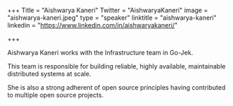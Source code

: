 +++
Title = "Aishwarya Kaneri"
Twitter = "AishwaryaKaneri"
image = "aishwarya-kaneri.jpeg"
type = "speaker"
linktitle = "aishwarya-kaneri"
linkedin = "https://www.linkedin.com/in/aishwaryakaneri/"

+++

Aishwarya Kaneri works with the Infrastructure team in Go-Jek.

This team is responsible for building reliable, highly available, maintainable distributed systems at scale.

She is also a strong adherent of open source principles having contributed to multiple open source projects.
